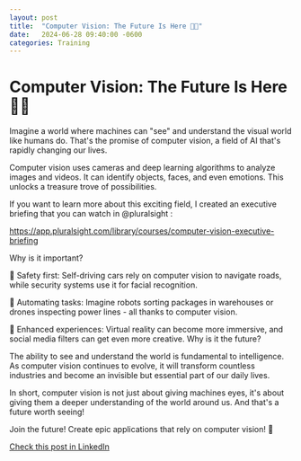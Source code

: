 ```yaml
---
layout: post
title:  "Computer Vision: The Future Is Here 👌🏻"
date:   2024-06-28 09:40:00 -0600
categories: Training
---
```


# Computer Vision: The Future Is Here 👌🏻

Imagine a world where machines can "see" and understand the visual world like humans do. That's the promise of computer vision, a field of AI that's rapidly changing our lives.

Computer vision uses cameras and deep learning algorithms to analyze images and videos. It can identify objects, faces, and even emotions. This unlocks a treasure trove of possibilities.

If you want to learn more about this exciting field, I created an executive briefing that you can watch in @pluralsight : 

https://app.pluralsight.com/library/courses/computer-vision-executive-briefing

Why is it important?

🚀 Safety first: Self-driving cars rely on computer vision to navigate roads, while security systems use it for facial recognition.

🚀 Automating tasks: Imagine robots sorting packages in warehouses or drones inspecting power lines - all thanks to computer vision.

🚀 Enhanced experiences: Virtual reality can become more immersive, and social media filters can get even more creative.
Why is it the future?

The ability to see and understand the world is fundamental to intelligence. As computer vision continues to evolve, it will transform countless industries and become an invisible but essential part of our daily lives.

In short, computer vision is not just about giving machines eyes, it's about giving them a deeper understanding of the world around us. And that's a future worth seeing!

Join the future! Create epic applications that rely on computer vision! 🌟

[Check this post in LinkedIn](https://www.linkedin.com/posts/xmorera_innovation-digitalmarketing-technology-activity-7212450172327374848-TIFs?utm_source=share&utm_medium=member_desktop)